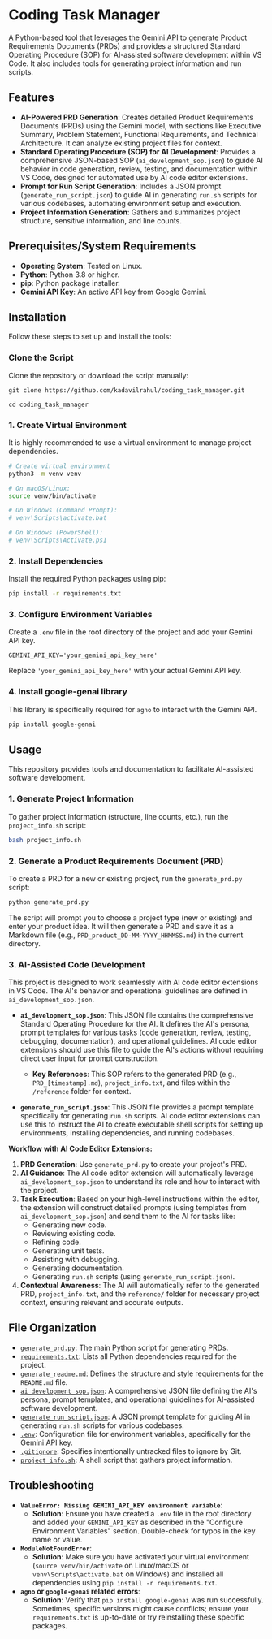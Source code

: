 # Coding Task Manager

A Python-based tool that leverages the Gemini API to generate Product Requirements Documents (PRDs) and provides a structured Standard Operating Procedure (SOP) for AI-assisted software development within VS Code. It also includes tools for generating project information and run scripts.

## Features

*   **AI-Powered PRD Generation**: Creates detailed Product Requirements Documents (PRDs) using the Gemini model, with sections like Executive Summary, Problem Statement, Functional Requirements, and Technical Architecture. It can analyze existing project files for context.
*   **Standard Operating Procedure (SOP) for AI Development**: Provides a comprehensive JSON-based SOP (`ai_development_sop.json`) to guide AI behavior in code generation, review, testing, and documentation within VS Code, designed for automated use by AI code editor extensions.
*   **Prompt for Run Script Generation**: Includes a JSON prompt (`generate_run_script.json`) to guide AI in generating `run.sh` scripts for various codebases, automating environment setup and execution.
*   **Project Information Generation**: Gathers and summarizes project structure, sensitive information, and line counts.

## Prerequisites/System Requirements

*   **Operating System**: Tested on Linux.
*   **Python**: Python 3.8 or higher.
*   **pip**: Python package installer.
*   **Gemini API Key**: An active API key from Google Gemini.

## Installation

Follow these steps to set up and install the tools:

### Clone the Script
Clone the repository or download the script manually:
```
git clone https://github.com/kadavilrahul/coding_task_manager.git
```
```
cd coding_task_manager
```

### 1. Create Virtual Environment

It is highly recommended to use a virtual environment to manage project dependencies.

```bash
# Create virtual environment
python3 -m venv venv

# On macOS/Linux:
source venv/bin/activate

# On Windows (Command Prompt):
# venv\Scripts\activate.bat

# On Windows (PowerShell):
# venv\Scripts\Activate.ps1
```

### 2. Install Dependencies

Install the required Python packages using pip:

```bash
pip install -r requirements.txt
```

### 3. Configure Environment Variables

Create a `.env` file in the root directory of the project and add your Gemini API key.

```
GEMINI_API_KEY='your_gemini_api_key_here'
```

Replace `'your_gemini_api_key_here'` with your actual Gemini API key.

### 4. Install google-genai library

This library is specifically required for `agno` to interact with the Gemini API.

```bash
pip install google-genai
```

## Usage

This repository provides tools and documentation to facilitate AI-assisted software development.

### 1. Generate Project Information

To gather project information (structure, line counts, etc.), run the `project_info.sh` script:

```bash
bash project_info.sh
```

### 2. Generate a Product Requirements Document (PRD)

To create a PRD for a new or existing project, run the `generate_prd.py` script:

```bash
python generate_prd.py
```
The script will prompt you to choose a project type (new or existing) and enter your product idea. It will then generate a PRD and save it as a Markdown file (e.g., `PRD_product_DD-MM-YYYY_HHMMSS.md`) in the current directory.

### 3. AI-Assisted Code Development

This project is designed to work seamlessly with AI code editor extensions in VS Code. The AI's behavior and operational guidelines are defined in `ai_development_sop.json`.

*   **`ai_development_sop.json`**: This JSON file contains the comprehensive Standard Operating Procedure for the AI. It defines the AI's persona, prompt templates for various tasks (code generation, review, testing, debugging, documentation), and operational guidelines. AI code editor extensions should use this file to guide the AI's actions without requiring direct user input for prompt construction.
    *   **Key References**: This SOP refers to the generated PRD (e.g., `PRD_[timestamp].md`), `project_info.txt`, and files within the `/reference` folder for context.

*   **`generate_run_script.json`**: This JSON file provides a prompt template specifically for generating `run.sh` scripts. AI code editor extensions can use this to instruct the AI to create executable shell scripts for setting up environments, installing dependencies, and running codebases.

**Workflow with AI Code Editor Extensions:**

1.  **PRD Generation**: Use `generate_prd.py` to create your project's PRD.
2.  **AI Guidance**: The AI code editor extension will automatically leverage `ai_development_sop.json` to understand its role and how to interact with the project.
3.  **Task Execution**: Based on your high-level instructions within the editor, the extension will construct detailed prompts (using templates from `ai_development_sop.json`) and send them to the AI for tasks like:
    *   Generating new code.
    *   Reviewing existing code.
    *   Refining code.
    *   Generating unit tests.
    *   Assisting with debugging.
    *   Generating documentation.
    *   Generating `run.sh` scripts (using `generate_run_script.json`).
4.  **Contextual Awareness**: The AI will automatically refer to the generated PRD, `project_info.txt`, and the `reference/` folder for necessary project context, ensuring relevant and accurate outputs.

## File Organization

*   [`generate_prd.py`](generate_prd.py): The main Python script for generating PRDs.
*   [`requirements.txt`](requirements.txt): Lists all Python dependencies required for the project.
*   [`generate_readme.md`](generate_readme.md): Defines the structure and style requirements for the `README.md` file.
*   [`ai_development_sop.json`](ai_development_sop.json): A comprehensive JSON file defining the AI's persona, prompt templates, and operational guidelines for AI-assisted software development.
*   [`generate_run_script.json`](generate_run_script.json): A JSON prompt template for guiding AI in generating `run.sh` scripts for various codebases.
*   [`.env`](.env): Configuration file for environment variables, specifically for the Gemini API key.
*   [`.gitignore`](.gitignore): Specifies intentionally untracked files to ignore by Git.
*   [`project_info.sh`](project_info.sh): A shell script that gathers project information.


## Troubleshooting

*   **`ValueError: Missing GEMINI_API_KEY environment variable`**:
    *   **Solution**: Ensure you have created a `.env` file in the root directory and added your `GEMINI_API_KEY` as described in the "Configure Environment Variables" section. Double-check for typos in the key name or value.
*   **`ModuleNotFoundError`**:
    *   **Solution**: Make sure you have activated your virtual environment (`source venv/bin/activate` on Linux/macOS or `venv\Scripts\activate.bat` on Windows) and installed all dependencies using `pip install -r requirements.txt`.
*   **`agno` or `google-genai` related errors**:
    *   **Solution**: Verify that `pip install google-genai` was run successfully. Sometimes, specific versions might cause conflicts; ensure your `requirements.txt` is up-to-date or try reinstalling these specific packages.
